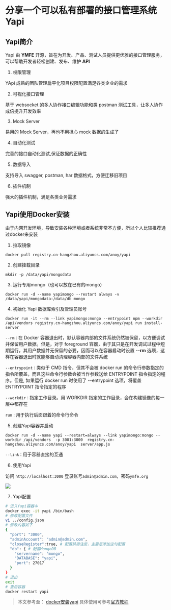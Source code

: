 # 分享一个可以私有部署的接口管理系统Yapi


## Yapi简介

Yapi 由 **YMFE** 开源，旨在为开发、产品、测试人员提供更优雅的接口管理服务，可以帮助开发者轻松创建、发布、维护 **API**

1. 权限管理

YApi 成熟的团队管理扁平化项目权限配置满足各类企业的需求

2. 可视化接口管理

基于 websocket 的多人协作接口编辑功能和类 postman 测试工具，让多人协作成倍提升开发效率

3. Mock Server

易用的 Mock Server，再也不用担心 mock 数据的生成了

4. 自动化测试

完善的接口自动化测试,保证数据的正确性

5. 数据导入

支持导入 swagger, postman, har 数据格式，方便迁移旧项目

6. 插件机制

强大的插件机制，满足各类业务需求



## Yapi使用Docker安装

由于内网开发环境，导致安装各种环境或者系统非常不方便，所以个人比较推荐通过docker来安装

1. 拉取镜像

`docker pull registry.cn-hangzhou.aliyuncs.com/anoy/yapi`

2. 创建挂载目录

`mkdir -p /data/yapi/mongodata`

3. 运行专用mongo（也可以放在已有的mongo）

`docker run -d --name yapimongo --restart always -v /data/yapi/mongodata:/data/db mongo`

4. 初始化 Yapi 数据库索引及管理员账号

`docker run -it --rm --link yapimongo:mongo --entrypoint npm --workdir /api/vendors registry.cn-hangzhou.aliyuncs.com/anoy/yapi run install-server`

`--rm：`在 Docker 容器退出时，默认容器内部的文件系统仍然被保留，以方便调试并保留用户数据。但是，对于 foreground 容器，由于其只是在开发调试过程中短期运行，其用户数据并无保留的必要，因而可以在容器启动时设置 **--rm** 选项，这样在容器退出时就能够自动清理容器内部的文件系统

`--entrypoint：`类似于 CMD 指令，但其不会被 docker run 的命令行参数指定的指令所覆盖，而且这些命令行参数会被当作参数送给 ENTRYPOINT 指令指定的程序。但是, 如果运行 docker run 时使用了 --entrypoint 选项，将覆盖 ENTRYPOINT 指令指定的程序

`--workdir：`指定工作目录。用 WORKDIR 指定的工作目录，会在构建镜像的每一层中都存在

`run：`用于执行后面跟着的命令行命令

5. 创建Yapi容器并启动

`docker run -d --name yapi --restart=always --link yapimongo:mongo --workdir /api/vendors  -p 3001:3000  registry.cn-hangzhou.aliyuncs.com/anoy/yapi  server/app.js`

`--link：`用于容器直接的互通

6. 使用Yapi

访问 `http://localhost:3000` 登录账号`admin@admin.com`，密码`ymfe.org`

![](https://cdn.jsdelivr.net/gh/LesanOuO/images@master/img/yapi.png)

7. Yapi配置

```bash
# 进入Yapi容器中
docker exec -it yapi /bin/bash
# 修改配置文件
vi ../config.json
# 修改内容如下
{
  "port": "3000",
  "adminAccount": "admin@admin.com",
  "closeRegister":true, # 配置禁用注册，主要是添加这句配置
  "db": { # 配置MongoDB
    "servername": "mongo",
    "DATABASE": "yapi",
    "port": 27017
  }
}
# 退出
exit
# 重启容器
docker restart yapi
```





> 本文参考至：
> [docker安装yapi](https://www.cnblogs.com/binz/p/12684610.html)
> 具体使用可参考[官方教程](https://hellosean1025.github.io/yapi/documents/index.html)
